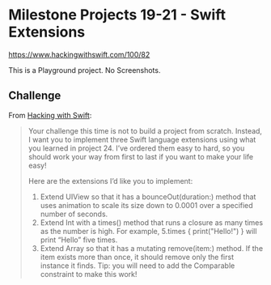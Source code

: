 # Milestone Projects 19-21 - Swift Extensions

https://www.hackingwithswift.com/100/82

This is a Playground project. No Screenshots.

## Challenge

From [Hacking with Swift](https://www.hackingwithswift.com/guide/9/3/challenge):
>Your challenge this time is not to build a project from scratch. Instead, I want you to implement three Swift language extensions using what you learned in project 24. I’ve ordered them easy to hard, so you should work your way from first to last if you want to make your life easy!
>
>Here are the extensions I’d like you to implement:
>
>1. Extend UIView so that it has a bounceOut(duration:) method that uses animation to scale its size down to 0.0001 over a specified number of seconds.
>2. Extend Int with a times() method that runs a closure as many times as the number is high. For example, 5.times { print("Hello!") } will print “Hello” five times.
>3. Extend Array so that it has a mutating remove(item:) method. If the item exists more than once, it should remove only the first instance it finds. Tip: you will need to add the Comparable constraint to make this work!

